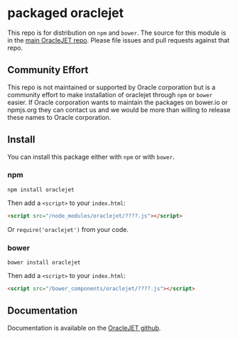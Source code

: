 # packaged oraclejet

This repo is for distribution on `npm` and `bower`. The source for this module is in the
[main OracleJET repo](https://github.com/oracle/oraclejet).
Please file issues and pull requests against that repo.

## Community Effort

This repo is not maintained or supported by Oracle corporation but is a community effort
to make installation of oraclejet through `npm` or `bower` easier. If Oracle corporation
wants to maintain the packages on bower.io or npmjs.org they can contact us and we would
be more than willing to release these names to Oracle corporation.

## Install

You can install this package either with `npm` or with `bower`.

### npm

```shell
npm install oraclejet
```

Then add a `<script>` to your `index.html`:

```html
<script src="/node_modules/oraclejet/????.js"></script>
```

Or `require('oraclejet')` from your code.

### bower

```shell
bower install oraclejet
```

Then add a `<script>` to your `index.html`:

```html
<script src="/bower_components/oraclejet/????.js"></script>
```

## Documentation

Documentation is available on the
[OracleJET github](http://github.com/oracle/oraclejet).
